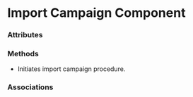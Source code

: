 # Import Campaign Component

### Attributes

### Methods

- Initiates import campaign procedure.

### Associations
